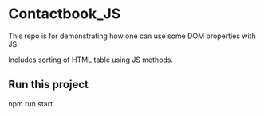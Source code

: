 # Contactbook_JS

This repo is for demonstrating how one can use some DOM properties with JS.

Includes sorting of HTML table using JS methods.

## Run this project

npm run start